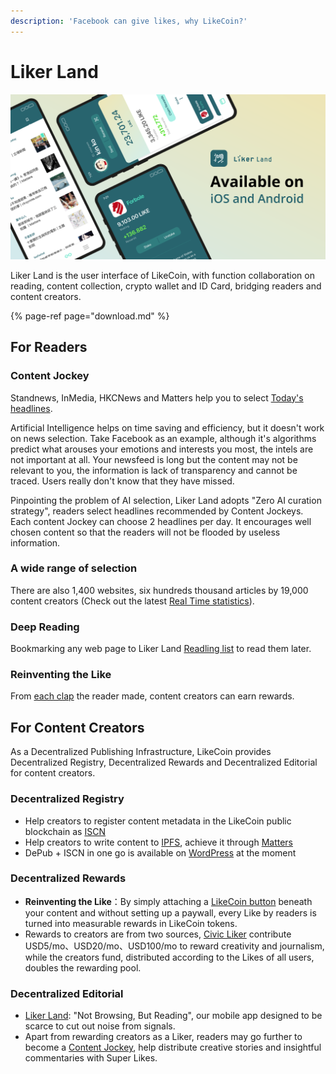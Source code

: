 ```yaml
---
description: 'Facebook can give likes, why LikeCoin?'
---
```


# Liker Land

![](../../.gitbook/assets/likecoin_ad72_appstore_og_ios_android.png)

Liker Land is the user interface of LikeCoin, with function collaboration on reading, content collection, crypto wallet and ID Card, bridging readers and content creators.

{% page-ref page="download.md" %}

## **For Readers**

### **Content Jockey**

Standnews, InMedia, HKCNews and Matters help you to select [Today's headlines](today-headline.md).

Artificial Intelligence helps on time saving and efficiency, but it doesn't work on news selection. Take Facebook as an example, although it's algorithms predict what arouses your emotions and interests you most, the intels are not important at all. Your newsfeed is long but the content may not be relevant to you, the information is lack of transparency and cannot be traced. Users really don't know that they have missed.

Pinpointing the problem of AI selection, Liker Land adopts "Zero AI curation strategy", readers select headlines recommended by Content Jockeys. Each content Jockey can choose 2 headlines per day. It encourages well chosen content so that the readers will not be flooded by useless information.

### **A wide range of selection**

There are also 1,400 websites, six hundreds thousand articles by 19,000 content creators \(Check out the latest [Real Time statistics](real-time-statistics.md)\).

### Deep Reading

Bookmarking any web page to Liker Land [Readling list](readling-list.md) to read them later.

### **Reinventing the Like**

From [each clap](like.md) the reader made, content creators can earn rewards.

## For Content Creators

As a Decentralized Publishing Infrastructure, LikeCoin provides Decentralized Registry, Decentralized Rewards and Decentralized Editorial for content creators.

### Decentralized Registry

* Help creators to register content metadata in the LikeCoin public blockchain as [ISCN](../../general-guides/decentralized-publishing/)
* Help creators to write content to [IPFS](https://ipfs.io/), achieve it through [Matters](https://matters.news/)
* DePub + ISCN in one go is available on [WordPress](../creator/wordpress.md) at the moment

### Decentralized Rewards

* **Reinventing the Like**：By simply attaching a [LikeCoin button](../creator/) beneath your content and without setting up a paywall, every Like by readers is turned into measurable rewards in LikeCoin tokens.
* Rewards to creators are from two sources, [Civic Liker](../civic-liker/) contribute USD5/mo、USD20/mo、USD100/mo to reward creativity and journalism, while the creators fund, distributed according to the Likes of all users, doubles the rewarding pool.

### Decentralized Editorial

* [Liker Land](today-headline.md): "Not Browsing, But Reading", our mobile app designed to be scarce to cut out noise from signals.
* Apart from rewarding creators as a Liker, readers may go further to become a [Content Jockey](superlike.md), help distribute creative stories and insightful commentaries with Super Likes.

